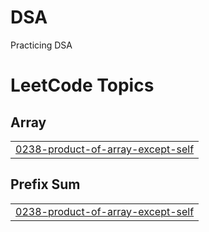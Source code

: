 # DSA
Practicing DSA

<!---LeetCode Topics Start-->
# LeetCode Topics
## Array
|  |
| ------- |
| [0238-product-of-array-except-self](https://github.com/MrunalKakirwar/DSA/tree/master/0238-product-of-array-except-self) |
## Prefix Sum
|  |
| ------- |
| [0238-product-of-array-except-self](https://github.com/MrunalKakirwar/DSA/tree/master/0238-product-of-array-except-self) |
<!---LeetCode Topics End-->